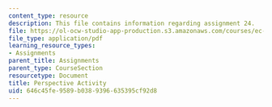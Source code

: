 ```yaml
---
content_type: resource
description: This file contains information regarding assignment 24.
file: https://ol-ocw-studio-app-production.s3.amazonaws.com/courses/ec-050-recreate-experiments-from-history-inform-the-future-from-the-past-galileo-january-iap-2010/646c45fe9589b0389396635395cf92d8_MITEC_050IAP10_assn24.pdf
file_type: application/pdf
learning_resource_types:
- Assignments
parent_title: Assignments
parent_type: CourseSection
resourcetype: Document
title: Perspective Activity
uid: 646c45fe-9589-b038-9396-635395cf92d8
---
```

